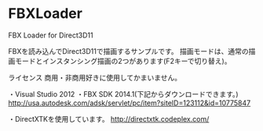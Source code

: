 FBXLoader
=========

FBX Loader for Direct3D11

FBXを読み込んでDirect3D11で描画するサンプルです。
描画モードは、通常の描画モードとインスタンシング描画の2つがあります(F2キーで切り替え)。

ライセンス
商用・非商用好きに使用してかまいません。

・Visual Studio 2012
・FBX SDK 2014.1(下記からダウンロードできます。)
http://usa.autodesk.com/adsk/servlet/pc/item?siteID=123112&id=10775847

・DirectXTKを使用しています。
http://directxtk.codeplex.com/
